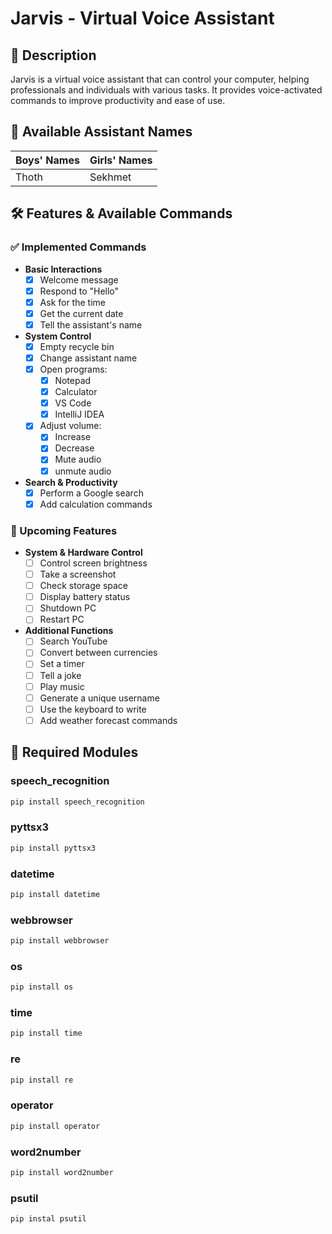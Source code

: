# Jarvis - Virtual Voice Assistant  

## 📝 Description  
Jarvis is a virtual voice assistant that can control your computer, helping professionals and individuals with various tasks. It provides voice-activated commands to improve productivity and ease of use.  

## 🔹 Available Assistant Names  

| Boys' Names | Girls' Names |
|------------|-------------|
| Thoth      | Sekhmet     |

## 🛠️ Features & Available Commands  

### ✅ Implemented Commands  
- **Basic Interactions**  
  - [x] Welcome message  
  - [x] Respond to "Hello"  
  - [x] Ask for the time  
  - [x] Get the current date  
  - [x] Tell the assistant's name  

- **System Control**  
  - [x] Empty recycle bin  
  - [x] Change assistant name  
  - [x] Open programs:  
    - [x] Notepad  
    - [x] Calculator  
    - [x] VS Code  
    - [x] IntelliJ IDEA  
  - [x] Adjust volume:  
    - [x] Increase  
    - [x] Decrease  
    - [x] Mute audio 
    - [x] unmute audio 

- **Search & Productivity**  
  - [x] Perform a Google search  
  - [x] Add calculation commands  

### 🚀 Upcoming Features  
- **System & Hardware Control**  
  - [ ] Control screen brightness  
  - [ ] Take a screenshot  
  - [ ] Check storage space  
  - [ ] Display battery status  
  - [ ] Shutdown PC  
  - [ ] Restart PC  

- **Additional Functions**  
  - [ ] Search YouTube  
  - [ ] Convert between currencies  
  - [ ] Set a timer  
  - [ ] Tell a joke  
  - [ ] Play music  
  - [ ] Generate a unique username  
  - [ ] Use the keyboard to write  
  - [ ] Add weather forecast commands  

## 🔧 Required Modules 

### speech_recognition
```bash
pip install speech_recognition
```

### pyttsx3
```bash
pip install pyttsx3
```

### datetime
```bash
pip install datetime
```

### webbrowser
```bash
pip install webbrowser
```

### os 
```bash
pip install os
```

### time
```bash
pip install time
```

### re
```bash
pip install re
```

### operator
```bash
pip install operator
```

### word2number
```bash
pip install word2number
```

### psutil
```bash
pip instal psutil
```